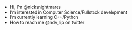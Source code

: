 - Hi, I’m @nicksnightmares
- I’m interested in Computer Science/Fullstack development
- I’m currently learning C++/Python
- How to reach me @ndv_rip on twitter

<!---
nicksnightmares/nicksnightmares is a ✨ special ✨ repository because its `README.md` (this file) appears on your GitHub profile.
You can click the Preview link to take a look at your changes.
--->
